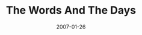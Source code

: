---
discogs_id: 2854927
discogs_master_id: 1459496
title: The Words And The Days
artists: ['Enrico Rava Quintet']
date: 2007-01-26
genre: ['Jazz']
image: The Words And The Days-2854927.jpg
label: ECM Records
country: Germany
styles: ['ECM Jazz']
category: ECM
---